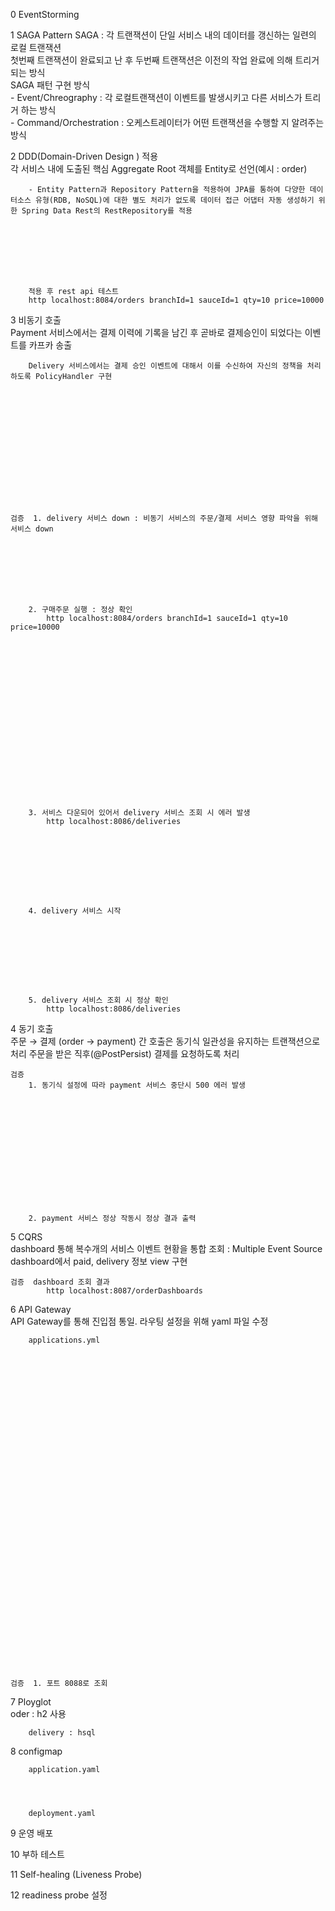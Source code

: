 0	EventStorming		
			
			
			
			
			
			
			
			
			
			
			
			
			
			
			
			
			
			
			
			
1	SAGA Pattern	SAGA : 각 트랜잭션이 단일 서비스 내의 데이터를 갱신하는 일련의 로컬 트랜잭션	
		첫번째 트랜잭션이 완료되고 난 후 두번째 트랜잭션은 이전의 작업 완료에 의해 트리거 되는 방식	
		SAGA 패턴 구현 방식	
		- Event/Chreography : 각 로컬트랜잭션이 이벤트를 발생시키고 다른 서비스가 트리거 하는 방식	
		- Command/Orchestration : 오케스트레이터가 어떤 트랜잭션을 수행할 지 알려주는 방식	
			
2	DDD(Domain-Driven Design ) 적용		
		각 서비스 내에 도출된 핵심 Aggregate Root 객체를 Entity로 선언(예시 : order)	
			
			
			
			
			
			
			
			
			
			
			
			
			
			
			
			
			
			
			
			
			
			
			
			
			
			
			
			
			
			
			
			
			
			
			
			
		- Entity Pattern과 Repository Pattern을 적용하여 JPA를 통하여 다양한 데이터소스 유형(RDB, NoSQL)에 대한 별도 처리가 없도록 데이터 접근 어댑터 자동 생성하기 위한 Spring Data Rest의 RestRepository를 적용	
			
			
			
			
			
			
			
			
		적용 후 rest api 테스트	
		http localhost:8084/orders branchId=1 sauceId=1 qty=10 price=10000	
			
			
			
3	비동기 호출		
		Payment 서비스에서는 결제 이력에 기록을 남긴 후 곧바로 결제승인이 되었다는 이벤트를 카프카 송출	
			
			
			
			
			
			
			
			
			
			
			
			
			
			
			
			
			
			
			
			
			
			
			
			
			
			
			
		Delivery 서비스에서는 결제 승인 이벤트에 대해서 이를 수신하여 자신의 정책을 처리하도록 PolicyHandler 구현	
			
			
			
			
			
			
			
			
			
			
			
			
			
			
			
	검증	1. delivery 서비스 down : 비동기 서비스의 주문/결제 서비스 영향 파악을 위해 서비스 down	
			
			
			
			
			
			
			
			
		2. 구매주문 실행 : 정상 확인	
			http localhost:8084/orders branchId=1 sauceId=1 qty=10 price=10000
			
			
			
			
			
			
			
			
			
			
			
			
			
			
			
			
			
			
			
			
		3. 서비스 다운되어 있어서 delivery 서비스 조회 시 에러 발생	
			http localhost:8086/deliveries
			
			
			
			
			
			
			
			
			
		4. delivery 서비스 시작	
			
			
			
			
			
			
			
			
			
		5. delivery 서비스 조회 시 정상 확인	
			http localhost:8086/deliveries
			
			
			
			
			
			
			
			
			
			
			
			
			
			
			
			
			
			
			
			
			
			
			
			
			
			
			
			
			
			
			
			
			
			
			
4	동기 호출		
		주문 → 결제 (order → payment) 간 호출은 동기식 일관성을 유지하는 트랜잭션으로 처리	
		주문을 받은 직후(@PostPersist) 결제를 요청하도록 처리	
			
			
			
			
			
			
			
			
			
			
			
			
			
			
			
			
			
	검증		
		1. 동기식 설정에 따라 payment 서비스 중단시 500 에러 발생	
			
			
			
			
			
			
			
			
			
			
			
			
			
			
		2. payment 서비스 정상 작동시 정상 결과 출력	
			
			
			
			
			
			
			
			
			
			
			
			
			
			
			
			
			
			
			
5	CQRS		
		dashboard 통해 복수개의 서비스 이벤트 현황을 통합 조회 : Multiple Event Source	
		dashboard에서 paid, delivery 정보 view 구현	
			
			
			
			
			
			
			
			
			
			
			
			
			
			
			
			
			
			
			
			
			
			
			
			
			
			
			
			
			
			
			
			
			
			
			
			
			
			
			
			
			
			
			
	검증	dashboard 조회 결과	
			http localhost:8087/orderDashboards
			
			
			
			
			
			
			
			
			
			
			
			
			
			
			
			
			
			
			
			
			
			
			
			
			
			
			
			
			
			
			
			
			
			
			
			
			
			
			
6	API Gateway		
		API Gateway를 통해 진입점 통일. 라우팅 설정을 위해 yaml 파일 수정	
			
		applications.yml	
			
			
			
			
			
			
			
			
			
			
			
			
			
			
			
			
			
			
			
			
			
			
			
			
			
			
			
			
			
			
			
			
			
			
			
			
			
			
	검증	1. 포트 8088로 조회	
			
			
			
			
			
			
			
			
			
			
			
			
			
			
			
			
			
			
			
			
			
			
			
			
			
			
			
			
			
			
			
			
			
			
			
			
			
			
			
			
			
			
			
			
			
			
			
			
			
			
			
			
			
			
			
			
			
			
			
			
			
			
			
			
			
			
			
			
			
			
			
			
			
			
			
			
			
			
			
			
			
			
			
			
			
			
			
			
7	Ployglot		
		oder : h2 사용	
			
			
			
			
			
			
			
			
			
			
			
			
			
			
			
			
			
			
			
			
			
			
			
			
			
		delivery : hsql	
			
			
			
			
			
			
			
			
			
			
			
			
			
			
			
			
			
			
			
			
			
			
			
			
			
			
			
			
			
			
			
			
			
			
8	configmap		
			
			
			
			
			
			
			
			
			
			
		application.yaml	
			
			
			
			
		deployment.yaml	
			
			
			
			
			
			
			
			
			
			
			
			
			
			
			
			
			
			
			
			
			
			
			
			
			
9	운영	배포	
			
			
			
			
			
			
			
			
10	부하 테스트		
			
			
			
			
			
			
			
			
			
			
			
			
			
			
			
			
			
			
			
			
			
			
			
			
			
			
			
			
11	Self-healing (Liveness Probe)		
			
			
			
			
			
			
			
			
			
			
			
			
			
			
			
			
			
			
			
			
			
12		readiness probe 설정	

